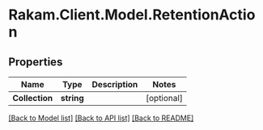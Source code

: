 # Rakam.Client.Model.RetentionAction
## Properties

Name | Type | Description | Notes
------------ | ------------- | ------------- | -------------
**Collection** | **string** |  | [optional] 

[[Back to Model list]](../README.md#documentation-for-models) [[Back to API list]](../README.md#documentation-for-api-endpoints) [[Back to README]](../README.md)

